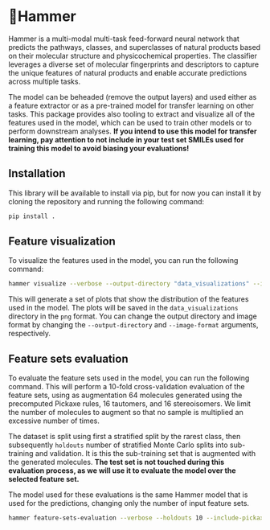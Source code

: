 # 🔨Hammer

Hammer is a multi-modal multi-task feed-forward neural network that predicts the pathways, classes, and superclasses of natural products based on their molecular structure and physicochemical properties. The classifier leverages a diverse set of molecular fingerprints and descriptors to capture the unique features of natural products and enable accurate predictions across multiple tasks.

The model can be beheaded (remove the output layers) and used either as a feature extractor or as a pre-trained model for transfer learning on other tasks. This package provides also tooling to extract and visualize all of the features used in the model, which can be used to train other models or to perform downstream analyses. **If you intend to use this model for transfer learning, pay attention to not include in your test set SMILEs used for training this model to avoid biasing your evaluations!**

## Installation

This library will be available to install via pip, but for now you can install it by cloning the repository and running the following command:

```bash
pip install .
```

## Feature visualization

To visualize the features used in the model, you can run the following command:

```bash
hammer visualize --verbose --output-directory "data_visualizations" --image-format "png"
```

This will generate a set of plots that show the distribution of the features used in the model. The plots will be saved in the `data_visualizations` directory in the `png` format. You can change the output directory and image format by changing the `--output-directory` and `--image-format` arguments, respectively.

## Feature sets evaluation

To evaluate the feature sets used in the model, you can run the following command. This will perform a 10-fold cross-validation evaluation of the feature sets, using as augmentation 64 molecules generated using the precomputed Pickaxe rules, 16 tautomers, and 16 stereoisomers. We limit the number of molecules to augment so that no sample is multiplied an excessive number of times.

The dataset is split using first a stratified split by the rarest class, then subsequently `holdouts` number of stratified Monte Carlo splits into sub-training and validation. It is this the sub-training set that is augmented with the generated molecules. **The test set is not touched during this evaluation process, as we will use it to evaluate the model over the selected feature set.**

The model used for these evaluations is the same Hammer model that is used for the predictions, changing only the number of input feature sets.

```bash
hammer feature-sets-evaluation --verbose --holdouts 10 --include-pickaxe 64 --include-tautomers 16 --include-stereoisomers 16
```
